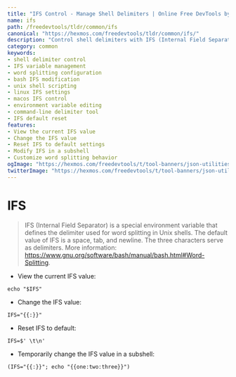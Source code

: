 ```yaml
---
title: "IFS Control - Manage Shell Delimiters | Online Free DevTools by Hexmos"
name: ifs
path: /freedevtools/tldr/common/ifs
canonical: "https://hexmos.com/freedevtools/tldr/common/ifs/"
description: "Control shell delimiters with IFS (Internal Field Separator). Customize word splitting in shell scripts for precise data manipulation. Free online tool, no registration required."
category: common
keywords:
- shell delimiter control
- IFS variable management
- word splitting configuration
- bash IFS modification
- unix shell scripting
- linux IFS settings
- macos IFS control
- environment variable editing
- command-line delimiter tool
- IFS default reset
features:
- View the current IFS value
- Change the IFS value
- Reset IFS to default settings
- Modify IFS in a subshell
- Customize word splitting behavior
ogImage: "https://hexmos.com/freedevtools/t/tool-banners/json-utilities-banner.png"
twitterImage: "https://hexmos.com/freedevtools/t/tool-banners/json-utilities-banner.png"
---
```


# IFS

> IFS (Internal Field Separator) is a special environment variable that defines the delimiter used for word splitting in Unix shells.
> The default value of IFS is a space, tab, and newline. The three characters serve as delimiters.
> More information: <https://www.gnu.org/software/bash/manual/bash.html#Word-Splitting>.

- View the current IFS value:

`echo "$IFS"`

- Change the IFS value:

`IFS="{{:}}"`

- Reset IFS to default:

`IFS=$' \t\n'`

- Temporarily change the IFS value in a subshell:

`(IFS="{{:}}"; echo "{{one:two:three}}")`
